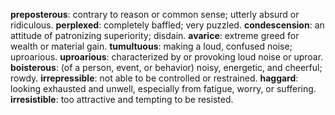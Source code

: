**preposterous**: contrary to reason or common sense; utterly absurd or ridiculous.
**perplexed**: completely baffled; very puzzled.
**condescension**: an attitude of patronizing superiority; disdain.
**avarice**: extreme greed for wealth or material gain.
**tumultuous**: making a loud, confused noise; uproarious.
**uproarious**: characterized by or provoking loud noise or uproar.
**boisterous**: (of a person, event, or behavior) noisy, energetic, and cheerful; rowdy.
**irrepressible**: not able to be controlled or restrained.
**haggard**: looking exhausted and unwell, especially from fatigue, worry, or suffering.
**irresistible**: too attractive and tempting to be resisted.
